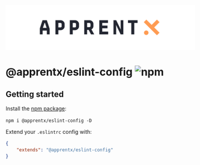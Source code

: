 ![Apprentx logo](./assets/apprentx.png?raw=true)

# @apprentx/eslint-config  ![npm](https://img.shields.io/npm/v/@apprentx/eslint-config)

## Getting started

Install the [npm package](https://www.npmjs.com/package/@apprentx/eslint-config):

`npm i @apprentx/eslint-config -D`

Extend your `.eslintrc` config with:

```json
{
    "extends": "@apprentx/eslint-config"
}
```
